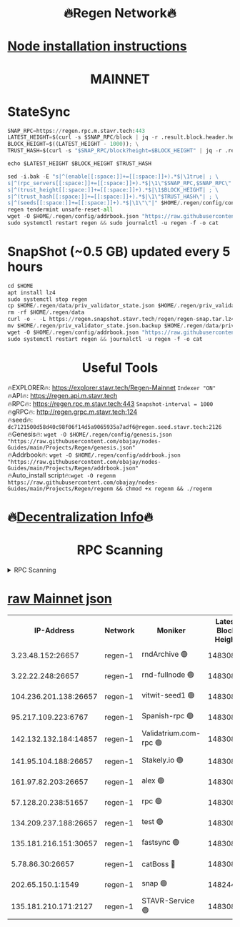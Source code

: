 <h1 align="center"> 🔥Regen Network🔥</h1>

[Node installation instructions](https://github.com/obajay/nodes-Guides/tree/main/Projects/Regen)
=
<h1 align="center"> MAINNET</h1>

# StateSync
```python
SNAP_RPC=https://regen.rpc.m.stavr.tech:443
LATEST_HEIGHT=$(curl -s $SNAP_RPC/block | jq -r .result.block.header.height); \
BLOCK_HEIGHT=$((LATEST_HEIGHT - 1000)); \
TRUST_HASH=$(curl -s "$SNAP_RPC/block?height=$BLOCK_HEIGHT" | jq -r .result.block_id.hash)

echo $LATEST_HEIGHT $BLOCK_HEIGHT $TRUST_HASH

sed -i.bak -E "s|^(enable[[:space:]]+=[[:space:]]+).*$|\1true| ; \
s|^(rpc_servers[[:space:]]+=[[:space:]]+).*$|\1\"$SNAP_RPC,$SNAP_RPC\"| ; \
s|^(trust_height[[:space:]]+=[[:space:]]+).*$|\1$BLOCK_HEIGHT| ; \
s|^(trust_hash[[:space:]]+=[[:space:]]+).*$|\1\"$TRUST_HASH\"| ; \
s|^(seeds[[:space:]]+=[[:space:]]+).*$|\1\"\"|" $HOME/.regen/config/config.toml
regen tendermint unsafe-reset-all
wget -O $HOME/.regen/config/addrbook.json "https://raw.githubusercontent.com/obajay/nodes-Guides/main/Projects/Regen/addrbook.json"
sudo systemctl restart regen && sudo journalctl -u regen -f -o cat
```
# SnapShot (~0.5 GB) updated every 5 hours
```python
cd $HOME
apt install lz4
sudo systemctl stop regen
cp $HOME/.regen/data/priv_validator_state.json $HOME/.regen/priv_validator_state.json.backup
rm -rf $HOME/.regen/data
curl -o - -L https://regen.snapshot.stavr.tech/regen/regen-snap.tar.lz4 | lz4 -c -d - | tar -x -C $HOME/.regen --strip-components 2
mv $HOME/.regen/priv_validator_state.json.backup $HOME/.regen/data/priv_validator_state.json
wget -O $HOME/.regen/config/addrbook.json "https://raw.githubusercontent.com/obajay/nodes-Guides/main/Projects/Regen/addrbook.json"
sudo systemctl restart regen && journalctl -u regen -f -o cat
```

 <h1 align="center"> Useful Tools</h1>

🔥EXPLORER🔥:     https://explorer.stavr.tech/Regen-Mainnet        `Indexer "ON"` \
🔥API🔥:          https://regen.api.m.stavr.tech \
🔥RPC🔥:          https://regen.rpc.m.stavr.tech:443              `Snapshot-interval = 1000` \
🔥gRPC🔥:         http://regen.grpc.m.stavr.tech:124 \
🔥seed🔥:      `dc7121500d58d40c98f06f14d5a9065935a7adf6@regen.seed.stavr.tech:2126` \
🔥Genesis🔥:   `wget -O $HOME/.regen/config/genesis.json "https://raw.githubusercontent.com/obajay/nodes-Guides/main/Projects/Regen/genesis.json"` \
🔥Addrbook🔥:  `wget -O $HOME/.regen/config/addrbook.json "https://raw.githubusercontent.com/obajay/nodes-Guides/main/Projects/Regen/addrbook.json"` \
🔥Auto_install script🔥:`wget -O regenm https://raw.githubusercontent.com/obajay/nodes-Guides/main/Projects/Regen/regenm && chmod +x regenm && ./regenm`

🔥[Decentralization Info](https://github.com/obajay/StateSync-snapshots/tree/main/Projects/Regen/Decentralization)🔥
=
<h1 align="center"> RPC Scanning</h1>

<details>
<summary>RPC Scanning</summary>

<h2 align="center"> We scan nodes in real time every 4 hours. And we provide the final result of RPC endpoints.
We cannot influence the operation of these nodes in any way. </h2>


```python
If Voting Power is higher than 0 --> then the Node is a validator of the network and may be subject to attack and be a potential threat to the chain.
```
```python
We marked such validators with a red symbol
```

</details>

[raw Mainnet json](https://rpc-check.regenm.stavr.tech/regenm/rpc-regenm-result.json)
=


<table><tr><th>IP-Address</th><th>Network</th><th>Moniker</th><th>Latest Block Height</th><th>Earliest Block Height</th><th>Catching Up</th><th>Tx Index</th><th>Voting Power</th><th>Scan Time</th></tr><tr><td>3.23.48.152:26657</td><td>regen-1</td><td>rndArchive 🟢</td><td>14830855</td><td>1</td><td>False</td><td>on</td><td>0</td><td>2024-02-23T23:45:31.022895656UTC</td></tr><tr><td>3.22.22.248:26657</td><td>regen-1</td><td>rnd-fullnode 🟢</td><td>14830854</td><td>4134001</td><td>False</td><td>on</td><td>0</td><td>2024-02-23T23:45:28.327459636UTC</td></tr><tr><td>104.236.201.138:26657</td><td>regen-1</td><td>vitwit-seed1 🟢</td><td>14830849</td><td>8943001</td><td>False</td><td>on</td><td>0</td><td>2024-02-23T23:44:58.416343773UTC</td></tr><tr><td>95.217.109.223:6767</td><td>regen-1</td><td>Spanish-rpc 🟢</td><td>14830858</td><td>10068001</td><td>False</td><td>on</td><td>0</td><td>2024-02-23T23:45:49.116016205UTC</td></tr><tr><td>142.132.132.184:14857</td><td>regen-1</td><td>Validatrium.com-rpc 🟢</td><td>14830858</td><td>11175001</td><td>False</td><td>on</td><td>0</td><td>2024-02-23T23:45:51.455972492UTC</td></tr><tr><td>141.95.104.188:26657</td><td>regen-1</td><td>Stakely.io 🟢</td><td>14830852</td><td>13442501</td><td>False</td><td>on</td><td>0</td><td>2024-02-23T23:45:17.291802623UTC</td></tr><tr><td>161.97.82.203:26657</td><td>regen-1</td><td>alex 🟢</td><td>14830856</td><td>13992001</td><td>False</td><td>on</td><td>0</td><td>2024-02-23T23:45:38.161723932UTC</td></tr><tr><td>57.128.20.238:51657</td><td>regen-1</td><td>rpc 🟢</td><td>14830857</td><td>13992001</td><td>False</td><td>on</td><td>0</td><td>2024-02-23T23:45:44.622156508UTC</td></tr><tr><td>134.209.237.188:26657</td><td>regen-1</td><td>test 🟢</td><td>14830860</td><td>13992001</td><td>False</td><td>on</td><td>0</td><td>2024-02-23T23:46:00.155000900UTC</td></tr><tr><td>135.181.216.151:30657</td><td>regen-1</td><td>fastsync 🟢</td><td>14830856</td><td>14457001</td><td>False</td><td>off</td><td>0</td><td>2024-02-23T23:45:37.848343704UTC</td></tr><tr><td>5.78.86.30:26657</td><td>regen-1</td><td>catBoss 🔴</td><td>14830861</td><td>14797001</td><td>False</td><td>on</td><td>9106075604</td><td>2024-02-23T23:46:09.353943524UTC</td></tr><tr><td>202.65.150.1:1549</td><td>regen-1</td><td>snap 🟢</td><td>14824441</td><td>14823622</td><td>False</td><td>on</td><td>0</td><td>2024-02-23T23:46:35.239418650UTC</td></tr><tr><td>135.181.210.171:2127</td><td>regen-1</td><td>STAVR-Service 🟢</td><td>14830862</td><td>14829001</td><td>False</td><td>on</td><td>0</td><td>2024-02-23T23:46:13.790877679UTC</td></tr></table>